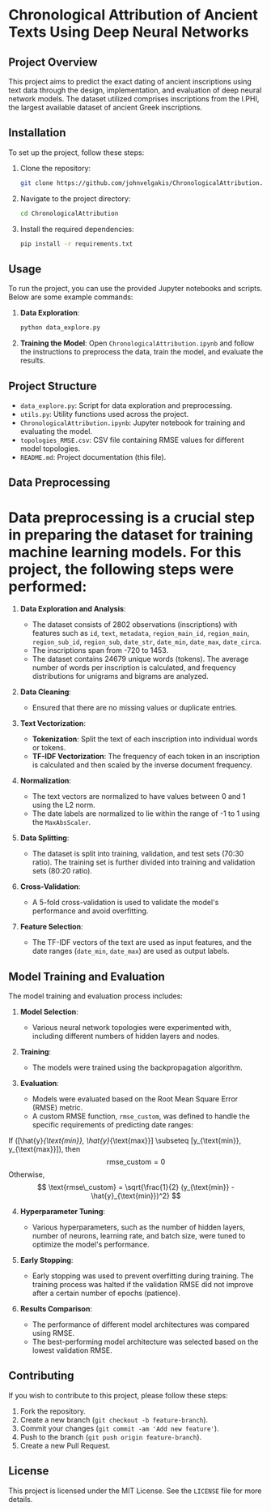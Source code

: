  # Chronological Attribution of Ancient Texts Using Deep Neural Networks

 ## Project Overview

 This project aims to predict the exact dating of ancient inscriptions using text data through the design, implementation, and evaluation of deep neural network models. The dataset utilized comprises inscriptions from the I.PHI, the largest available dataset of ancient Greek inscriptions.

 ## Installation

 To set up the project, follow these steps:

 1. Clone the repository:
     ```sh
     git clone https://github.com/johnvelgakis/ChronologicalAttribution.git
     ```
 2. Navigate to the project directory:
     ```sh
     cd ChronologicalAttribution
     ```
 3. Install the required dependencies:
     ```sh
     pip install -r requirements.txt
     ```

 ## Usage

 To run the project, you can use the provided Jupyter notebooks and scripts. Below are some example commands:

 1. **Data Exploration**:
     ```sh
     python data_explore.py
     ```

 2. **Training the Model**:
     Open `ChronologicalAttribution.ipynb` and follow the instructions to preprocess the data, train the model, and evaluate the results.

 ## Project Structure

 - `data_explore.py`: Script for data exploration and preprocessing.
 - `utils.py`: Utility functions used across the project.
 - `ChronologicalAttribution.ipynb`: Jupyter notebook for training and evaluating the model.
 - `topologies_RMSE.csv`: CSV file containing RMSE values for different model topologies.
 - `README.md`: Project documentation (this file).

 ## Data Preprocessing

# Data preprocessing is a crucial step in preparing the dataset for training machine learning models. For this project, the following steps were performed:

 1. **Data Exploration and Analysis**:
     - The dataset consists of 2802 observations (inscriptions) with features such as `id`, `text`, `metadata`, `region_main_id`, `region_main`, `region_sub_id`, `region_sub`, `date_str`, `date_min`, `date_max`, `date_circa`.
     - The inscriptions span from -720 to 1453.
     - The dataset contains 24679 unique words (tokens). The average number of words per inscription is calculated, and frequency distributions for unigrams and bigrams are analyzed.

 2. **Data Cleaning**:
     - Ensured that there are no missing values or duplicate entries.

 3. **Text Vectorization**:
     - **Tokenization**: Split the text of each inscription into individual words or tokens.
     - **TF-IDF Vectorization**: The frequency of each token in an inscription is calculated and then scaled by the inverse document frequency.

 4. **Normalization**:
     - The text vectors are normalized to have values between 0 and 1 using the L2 norm.
     - The date labels are normalized to lie within the range of -1 to 1 using the `MaxAbsScaler`.

 5. **Data Splitting**:
     - The dataset is split into training, validation, and test sets (70:30 ratio). The training set is further divided into training and validation sets (80:20 ratio).

 6. **Cross-Validation**:
     - A 5-fold cross-validation is used to validate the model's performance and avoid overfitting.

 7. **Feature Selection**:
     - The TF-IDF vectors of the text are used as input features, and the date ranges (`date_min`, `date_max`) are used as output labels.

 ## Model Training and Evaluation

 The model training and evaluation process includes:

 1. **Model Selection**:
     - Various neural network topologies were experimented with, including different numbers of hidden layers and nodes.

 2. **Training**:
     - The models were trained using the backpropagation algorithm.

 3. **Evaluation**:
     - Models were evaluated based on the Root Mean Square Error (RMSE) metric.
     - A custom RMSE function, `rmse_custom`, was defined to handle the specific requirements of predicting date ranges:

If \([\hat{y}_{\text{min}}, \hat{y}_{\text{max}}] \subseteq [y_{\text{min}}, y_{\text{max}}]\), then
$$
\text{rmse\_custom} = 0
$$
Otherwise,
$$
\text{rmse\_custom} = \sqrt{\frac{1}{2} (y_{\text{min}} - \hat{y}_{\text{min}})^2}
$$

     

 4. **Hyperparameter Tuning**:
     - Various hyperparameters, such as the number of hidden layers, number of neurons, learning rate, and batch size, were tuned to optimize the model's performance.

 5. **Early Stopping**:
     - Early stopping was used to prevent overfitting during training. The training process was halted if the validation RMSE did not improve after a certain number of epochs (patience).

 6. **Results Comparison**:
     - The performance of different model architectures was compared using RMSE.
     - The best-performing model architecture was selected based on the lowest validation RMSE.

 ## Contributing

 If you wish to contribute to this project, please follow these steps:

 1. Fork the repository.
 2. Create a new branch (`git checkout -b feature-branch`).
 3. Commit your changes (`git commit -am 'Add new feature'`).
 4. Push to the branch (`git push origin feature-branch`).
 5. Create a new Pull Request.

 ## License

 This project is licensed under the MIT License. See the `LICENSE` file for more details.
